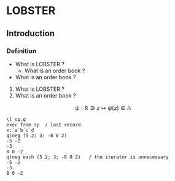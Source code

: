 # LOBSTER

## Introduction

### Definition

- What is LOBSTER ?
    - What is an order book ?
- What is an order book ?

1. What is LOBSTER ?
2. What is an order book ?


$$\psi : \mathbb{R} \ni z \longmapsto \psi(z) \in \mathbb{A}$$


```Q
\l sp.q
exec from sp  / last record
x:`a`b`c`d
q)neg (5 2; 3; -8 0 2)
-5 -2
-3
8 0 -2
q)neg each (5 2; 3; -8 0 2)   / the iterator is unnecessary
-5 -2
-3
8 0 -2

```